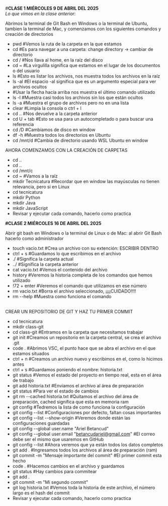 #**CLASE 1 MIÉRCOLES 9 DE ABRIL DEL 2025**
<br>*Lo que vimos en la clase anterior:*</br>

Abrimos la terminal de Git Bash en Windows o la terminal de Ubuntu, tambien la terminal de Mac, y comenzamos con los siguientes comandos y creación de directorios
- pwd  #Vemos la ruta de la carpeta en la que estamos
- cd #Es para navegar a una carpeta: change directory -> cambiar de directorio
- cd / #Nos llava al home, en la raíz del disco
- cd ~ #La virgulilla significa que estamos en el lugar de los documentos o del usuario
- ls #Esto es listar los archivos, nos muestra todos los archivos en la raíz
- ls -al #El espacio -al significa que es un argumento especial para ver archivos ocultos
- #Usar la flecha hacía arriba nos muestra el último comando utilizado
- ls -l #Muestra casi todos los archivos sin los que están ocultos
- ls -a #Muestra el grupo de archivos pero no en una lista
- clear #Limpia la consola o ctrl + l
- cd .. #Nos devuelve a la carpeta anterior
- cd U + tab #Esto se usa para un autocompletado o para buscar una referencia
- cd /D #Cambiamos de disco en window
- df -h #Muestra todos los directorios en Ubuntu
- cd /mnt/d #Cambia de directorio usando WSL Ubuntu en window

AHORA COMENZAMOS CON LA CREACIÓN DE CARPETAS
- cd ..
- cd ..
- cd /mnt/c
- cd ~ #Vamos a la raíz
- mkdir Tecnicatura #Recordar que en window las mayúsculas no tienen relevancia, pero si en Linux
- cd tecnicatura
- mkdir Python
- mkdir Java
- mkdir JavaScript
- Revisar y ejecutar cada comando, hacerlo como practica


**#CLASE 2 MIÉRCOLES 16 DE ABRIL DEL 2025**

Abrir git bash en Windows o la terminal de Linux o de Mac: al abrir Git Bash hacerlo como administrador

- touch vacio.txt #Crea un archivo con su extención: ESCRIBIR DENTRO
- ctrl + s #Guardamos lo que escribimos en el archivo
- ./ #Significa la carpeta actual
- ../ #Significa la carpeta anterior
- cat vacio.txt #Vemos el contenido del archivo
- history #Veremos la historia completa de los comandos que hemos utilizado
- !72 + enter #Veremos el comando que utilizamos en ese número
- rm vacio.txt #Borra el archivo seleccionado, ¡¡¡¡CUIDADO!!!!
- rm --help #Muestra como funciona el comando

<br>CREAR UN REPOSITORIO DE GIT Y HAZ TU PRIMER COMMIT</br>

- cd tecnicatura
- mkdir class-git
- cd class-git #Entramos en la carpeta que necesitamos trabajar
- git init #Creamos un repositorio en la carpeta central, se crea el archivo .git
- code .  #Abrimos VSC, el punto hace que se abra el archivo en el que estamos situados
- ctrl + n #Creamos un archivo nuevo y escribimos en el, como lo hicimos antes
- ctrl + s #Guardamos poniendo el nombre: historia.txt
- git status #Vemos el estado del proyecto en tiempo real, esta en el área de trabajo
- git add historia.txt #Enviamos el archivo al área de preparación
- git status #Para ver el estado de cambios
- git rm --cached historia.txt #Quitamos el archivo del área de preparación, cached significa que esta en memoria ram
- git config #Tedremos la lista de como funciona la configuración
- git config --list #Configuraciones por defecto, faltan cosas importantes
- git config --list --show-origin #Veremos donde están las configuraciones guardadas
- git config --global user.name "Ariel Betancud"
- git config --global user.email "betancudariel@gmail.com" #El correo debe ser el mismo que usaremos en GitHub
- git config --list #Ahora veremos que ya están todos los datos completos
- git add . #Ingresamos todos los archivos al área de preparación (ram)
- git commit -m "Mensaje importante del commit" #El primer commit esta hecho
- code . #Hacemos cambios en el archivo y guardamos
- git status #Hay cambios para commitear
- git add .
- git commit -m "Mi segundo commit"
- git log historia.txt #Vemos toda la historia de este archivo, el número largo es el hash del commit
- Revisar y ejecutar cada comando, hacerlo como practica